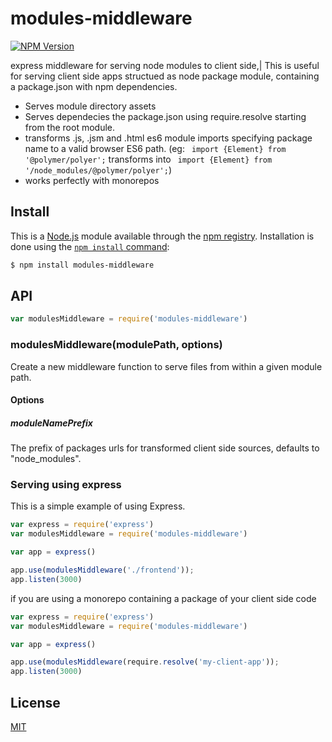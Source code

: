 # modules-middleware
[![NPM Version][npm-image]][npm-url]

express middleware for serving node modules to client side,|
This is useful for serving client side apps structued as node package module, containing a package.json with npm dependencies.

* Serves module directory assets 
* Serves dependecies the package.json using require.resolve starting from the root module.
* transforms .js, .jsm and .html es6 module imports specifying package name to a valid browser ES6 path.
(eg: ``` import {Element} from '@polymer/polyer';``` transforms into ``` import {Element} from '/node_modules/@polymer/polyer';```)
* works perfectly with monorepos


## Install

This is a [Node.js](https://nodejs.org/en/) module available through the
[npm registry](https://www.npmjs.com/). Installation is done using the
[`npm install` command](https://docs.npmjs.com/getting-started/installing-npm-packages-locally):

```sh
$ npm install modules-middleware
```

## API

<!-- eslint-disable no-unused-vars -->

```js
var modulesMiddleware = require('modules-middleware')
```

### modulesMiddleware(modulePath, options)

Create a new middleware function to serve files from within a given module path. 

#### Options
##### moduleNamePrefix

The prefix of packages urls for transformed client side sources, defaults to "node_modules".


### Serving using express

This is a simple example of using Express.

```js
var express = require('express')
var modulesMiddleware = require('modules-middleware')

var app = express()

app.use(modulesMiddleware('./frontend'));
app.listen(3000)
```

if you are using a monorepo containing a package of your client side code

```js
var express = require('express')
var modulesMiddleware = require('modules-middleware')

var app = express()

app.use(modulesMiddleware(require.resolve('my-client-app'));
app.listen(3000)
```

## License

[MIT](LICENSE)

[npm-image]: https://img.shields.io/npm/v/modules-middleware.svg
[npm-url]: https://npmjs.org/package/modules-middleware
